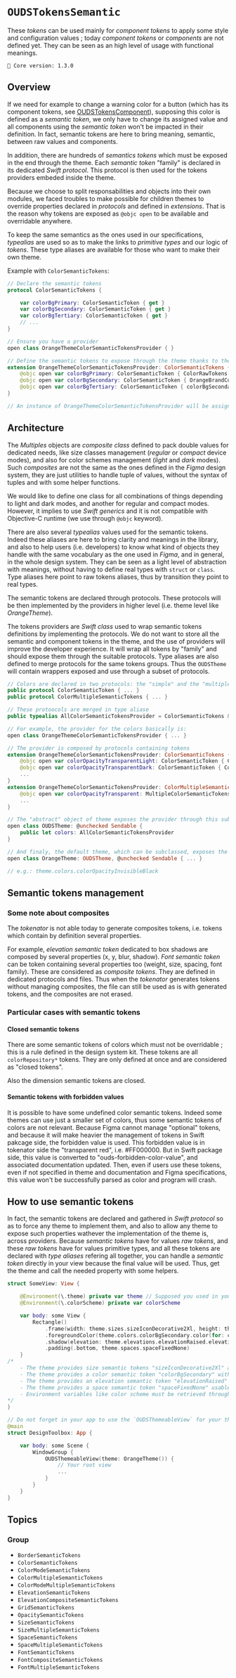 # ``OUDSTokensSemantic``

These _tokens_ can be used mainly for _component tokens_ to apply some style and configuration values ; today _component tokens_ or _components_ are not defined yet.
They can be seen as an high level of usage with functional meanings.

<!-- NOTE: Do not forget to update tokens version -->
```
🧬 Core version: 1.3.0
```

## Overview

If we need for example to change a warning color for a button (which has its component tokens, see [OUDSTokensComponent](https://ios.unified-design-system.orange.com/documentation/oudstokenscomponent/)), supposing this color is defined as a _semantic token_, we only have to change its assigned value and all components using the _semantic token_ won't be impacted in their definition. In fact, semantic tokens are here to bring meaning, semantic, between raw values and components.

In addition, there are hundreds of _semantics tokens_ which must be exposed in the end through the theme. Each _semantic token_ "family" is declared in its dedicated _Swift protocol_. This protocol is then used for the tokens providers embeded inside the theme.

Because we choose to split responsabilities and objects into their own modules, we faced troubles to make possible for children themes to override properties declared in _protocols_ and defined in _extensions_.
That is the reason why tokens are exposed as `@objc open` to be available and overridable anywhere. 

To keep the same semantics as the ones used in our specifications, _typealias_ are used so as to make the links to _primitive types_ and our logic of _tokens_. These type aliases are available for those who want to make their own theme.

Example with ``ColorSemanticTokens``:

```swift
// Declare the semantic tokens
protocol ColorSemanticTokens {

    var colorBgPrimary: ColorSemanticToken { get }
    var colorBgSecondary: ColorSemanticToken { get }
    var colorBgTertiary: ColorSemanticToken { get }
    // ...
}

// Ensure you have a provider
open class OrangeThemeColorSemanticTokensProvider { }

// Define the semantic tokens to expose through the theme thanks to the provider
extension OrangeThemeColorSemanticTokensProvider: ColorSemanticTokens {
    @objc open var colorBgPrimary: ColorSemanticToken { ColorRawTokens.colorFunctionalWhite }
    @objc open var colorBgSecondary: ColorSemanticToken { OrangeBrandColorRawTokens.colorOrange200 }
    @objc open var colorBgTertiary: ColorSemanticToken { colorBgSecondary }
}

// An instance of OrangeThemeColorSemanticTokensProvider will be assigned to OUDSTheme as AllColorSemanticTokensProvider
```

## Architecture

The *Multiples* objects are _composite class_ defined to pack double values for dedicated needs, like size classes management (_regular_ or _compact_ device modes), and also for color schemes management (_light_ and _dark_ modes).
Such *composites* are not the same as the ones defined in the *Figma* design system, they are just utilities to handle tuple of values, without the syntax of tuples and with some helper functions.

We would like to define one class for all combinations of things depending to light and dark modes, and another for regular and compact modes. However, it implies to use _Swift generics_ and it is not compatible with Objective-C runtime (we use through `@objc` keyword).

There are also several *typealias* values used for the semantic tokens.
Indeed these aliases are here to bring clarity and meanings in the library, and also to help users (i.e. developers) to know what kind of objects they handle with the same vocabulary as the one used in *Figma*, and in general, in the whole design system. They can be seen as a light level of abstraction with meanings, without having to define real types with `struct` or `class`.
Type aliases here point to raw tokens aliases, thus by transition they point to real types.

The semantic tokens are declared through protocols. These protocols will be then implemented by the providers in higher level (i.e. theme level like *OrangeTheme*).

The tokens providers are _Swift class_ used to wrap semantic tokens definitions by implementing the protocols. We do not want to store all the semantic and component tokens in the theme, and the use of providers will improve the developer experience. It will wrap all tokens by "family" and should expose them through the suitable protocols.
Type aliases are also defined to merge protocols for the same tokens groups. Thus the `OUDSTheme` will contain wrappers exposed and use through a subset of protocols.

```swift
// Colors are declared in two protocols: the "simple" and the "multiple"
public protocol ColorSemanticToken { ... }
public protocol ColorMultipleSemanticTokens { ... }

// These protoocols are merged in type aliase
public typealias AllColorSemanticTokensProvider = ColorSemanticTokens & ColorMultipleSemanticTokens

// For example, the provider for the colors basically is:
open class OrangeThemeColorSemanticTokensProvider { ... }

// The provider is composed by protocols containing tokens
extension OrangeThemeColorSemanticTokensProvider: ColorSemanticTokens {
    @objc open var colorOpacityTransparentLight: ColorSemanticToken { ColorRawTokens.colorOpacityBlack0 }
    @objc open var colorOpacityTransparentDark: ColorSemanticToken { ColorRawTokens.colorOpacityWhite0 }
    ...
}
extension OrangeThemeColorSemanticTokensProvider: ColorMultipleSemanticTokens {
    @objc open var colorOpacityTransparent: MultipleColorSemanticTokens { MultipleColorSemanticTokens(light: colorOpacityTransparentLight, dark: colorOpacityTransparentDark) }
    ...
}

// The "abstract" object of theme exposes the provider through this subset of protocols
open class OUDSTheme: @unchecked Sendable {
    public let colors: AllColorSemanticTokensProvider
}

// And finaly, the default theme, which can be subclassed, exposes the tokens through the provider
open class OrangeTheme: OUDSTheme, @unchecked Sendable { ... }

// e.g.: theme.colors.colorOpacityInvisibleBlack
```

## Semantic tokens management

### Some note about composites

The *tokenator* is not able today to generate composites tokens, i.e. tokens which contain by definition several properties.

For example, *elevation semantic token* dedicated to box shadows are composed by several properties (x, y, blur, shadow).
*Font semantic token* can be token containing several properties too (weight, size, spacing, font family).
These are considered as *composite tokens*. They are defined in dedicated protocols and files.
Thus when the *tokenator* generates tokens without managing composites, the file can still be used as is with generated tokens, and the composites are not erased.

### Particular cases with semantic tokens

#### Closed semantic tokens

There are some semantic tokens of colors which must not be overridable ; this is a rule defined in the design system kit. These tokens are all `colorRepository*` tokens. They are only defined at once and are considered as "closed tokens".

Also the dimension semantic tokens are closed.

#### Semantic tokens with forbidden values

It is possible to have some undefined color semantic tokens. 
Indeed some themes can use just a smaller set of colors, thus some semantic tokens of colors are not relevant. 
Because Figma cannot manage "optional" tokens, and because it will make heavier the management of tokens in Swift pakcage side, the forbidden value is used. 
This forbidden value is in tokenator side the "transparent red", i.e. #FF000000. 
But in Swift package side, this value is converted to "ouds-forbidden-color-value", and associated documentation updated. 
Then, even if users use these tokens, even if not specified in theme and documentation and Figma specifications, this value won't be successfully parsed as color and program will crash. 

## How to use semantic tokens

In fact, the semantic tokens are declared and gathered in _Swift protocol_ so as to force any theme to implement them, and also to allow any theme to expose such properties wathever the implementation of the theme is, across providers.
Because *semantic tokens* have for values *raw tokens*, and these *raw tokens* have for values primitive types, and all these tokens are declared with *type aliases* refering all together, you can handle a *semantic token* directly in your view because the final value will be used.
Thus, get the theme and call the needed property with some helpers.

```swift
struct SomeView: View {

    @Environment(\.theme) private var theme // Supposed you used in your root view the `OUDSThemeableView` to register the theme
    @Environment(\.colorScheme) private var colorScheme

    var body: some View {
        Rectangle()
            .frame(width: theme.sizes.sizeIconDecorative2Xl, height: theme.sizes.sizeIconDecorativeXl)
            .foregroundColor(theme.colors.colorBgSecondary.color(for: colorScheme))
            .shadow(elevation: theme.elevations.elevationRaised.elevation(for: colorScheme))
            .padding(.bottom, theme.spaces.spaceFixedNone)
    }
/*
    - The theme provides size semantic tokens "sizeIconDecorative2Xl" and "sizeIconDecorativeXl"
    - The theme provides a color semantic token "colorBgSecondary" with values for light and dark scheme, and you can use the color(for:) helper
    - The theme provides an elevation semantic token "elevationRaised" with values for compact and regualr size classes, and you can use the elevation(for:) helper
    - The theme provides a space semantic token "spaceFixedNone" usable as is
    - Environment variables like color scheme must be retrieved through View, and then given to theme
*/
}

// Do not forget in your app to use the `OUDSThemeableView` for your theme, e.g. `OrangeTheme`
@main
struct DesignToolbox: App {

    var body: some Scene {
        WindowGroup {
            OUDSThemeableView(theme: OrangeTheme()) {
                // Your root view
                ...
            }
        }
    }
}
```

## Topics

### Group

- ``BorderSemanticTokens``
- ``ColorSemanticTokens``
- ``ColorModeSemanticTokens``
- ``ColorMultipleSemanticTokens``
- ``ColorModeMultipleSemanticTokens``
- ``ElevationSemanticTokens``
- ``ElevationCompositeSemanticTokens``
- ``GridSemanticTokens``
- ``OpacitySemanticTokens``
- ``SizeSemanticTokens``
- ``SizeMultipleSemanticTokens``
- ``SpaceSemanticTokens``
- ``SpaceMultipleSemanticTokens``
- ``FontSemanticTokens``
- ``FontCompositeSemanticTokens``
- ``FontMultipleSemanticTokens``

